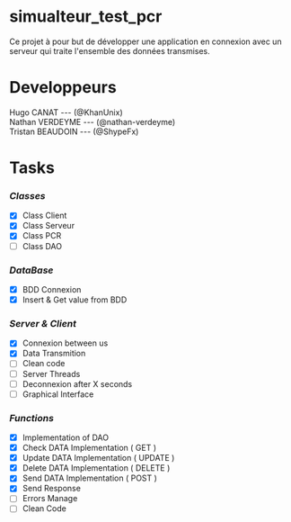 # **simualteur_test_pcr**
Ce projet à pour but de développer une application en connexion avec un serveur qui traite l'ensemble des données transmises.

# **Developpeurs** #

  Hugo CANAT --- (@KhanUnix)\
  Nathan VERDEYME --- (@nathan-verdeyme)\
  Tristan BEAUDOIN --- (@ShypeFx)

# **Tasks** #

### _Classes_ ###

- [x] Class Client
- [x] Class Serveur
- [x] Class PCR
- [ ] Class DAO

### _DataBase_ ###

- [x] BDD Connexion
- [x] Insert & Get value from BDD

### _Server & Client_ ###

- [x] Connexion between us
- [x] Data Transmition
- [ ] Clean code
- [ ] Server Threads
- [ ] Deconnexion after X seconds
- [ ] Graphical Interface

### _Functions_ ###

 - [X] Implementation of DAO
 - [X] Check DATA Implementation ( GET )
 - [X] Update DATA Implementation ( UPDATE )
 - [X] Delete DATA Implementation ( DELETE )
 - [X] Send DATA Implementation ( POST )
 - [X] Send Response 
 - [ ] Errors Manage
 - [ ] Clean Code
